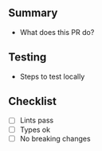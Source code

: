 ## Summary
- What does this PR do?

## Testing
- Steps to test locally

## Checklist
- [ ] Lints pass
- [ ] Types ok
- [ ] No breaking changes
